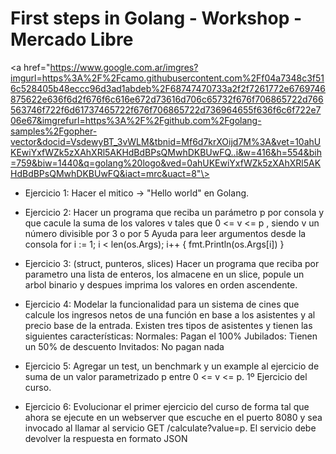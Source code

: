 # First steps in Golang - Workshop - Mercado Libre

<a href="https://www.google.com.ar/imgres?imgurl=https%3A%2F%2Fcamo.githubusercontent.com%2Ff04a7348c3f516c528405b48eccc96d3ad1abdeb%2F68747470733a2f2f7261772e6769746875622e636f6d2f676f6c616e672d73616d706c65732f676f706865722d766563746f722f6d61737465722f676f706865722d736964655f636f6c6f722e706e67&imgrefurl=https%3A%2F%2Fgithub.com%2Fgolang-samples%2Fgopher-vector&docid=VsdewyBT_3vWLM&tbnid=Mf6d7krXOijd7M%3A&vet=10ahUKEwiYxfWZk5zXAhXRl5AKHdBdBPsQMwhDKBUwFQ..i&w=416&h=554&bih=759&biw=1440&q=golang%20logo&ved=0ahUKEwiYxfWZk5zXAhXRl5AKHdBdBPsQMwhDKBUwFQ&iact=mrc&uact=8"\>

- Ejercicio 1: 
Hacer el mitico -> "Hello world" en Golang.

- Ejercicio 2: 
Hacer un programa que reciba un parámetro p por consola y que cacule la suma de los valores v tales que 0 <= v <= p , siendo v un número divisible por 3 o por 5
Ayuda para leer argumentos desde la consola
for i := 1; i < len(os.Args); i++ {
    fmt.Println(os.Args[i])
}

- Ejercicio 3: 
(struct, punteros, slices) Hacer un programa que reciba por parametro una lista de enteros, los almacene en un slice, popule un arbol binario y despues imprima los valores en orden ascendente.

- Ejercicio 4: 
Modelar la funcionalidad para un sistema de cines que calcule los ingresos netos de una función en base a los asistentes y al precio base de la entrada. Existen tres tipos de asistentes y tienen las siguientes características:
Normales: Pagan el 100%
Jubilados: Tienen un 50% de descuento
Invitados: No pagan nada

- Ejercicio 5: 
Agregar un test, un benchmark y un example al ejercicio de suma de un valor parametrizado p 
entre 0 <= v <= p.  1º Ejercicio del curso.

- Ejercicio 6: Evolucionar el primer ejercicio del curso de forma tal que ahora se ejecute 
en un webserver que escuche en el puerto 8080 y sea invocado al llamar al servicio 
GET /calculate?value=p. El servicio debe devolver la respuesta en formato JSON
